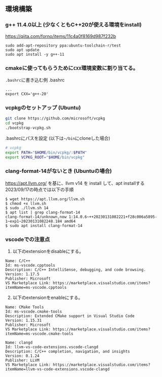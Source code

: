 ## 環境構築 

### g++ 11.4.0以上 (少なくともC++20が使える環境をinstall)
https://qiita.com/forno/items/11c4a0f8169d987f232b
```
sudo add-apt-repository ppa:ubuntu-toolchain-r/test
sudo apt update
sudo apt install -y g++-11
```

### cmakeに使ってもらうために`CXX`環境変数に割り当てる。
`.bashrc`に書き込む例
.bashrc
```.bashrc
...
export CXX='g++-20'
```

### vcpkgのセットアップ (Ubuntu)
```bash
git clone https://github.com/microsoft/vcpkg
cd vcpkg
./bootstrap-vcpkg.sh
```

.bashrcにパスを設定 (以下は`~/bin`にcloneした場合)
```bash
# vcpkg
export PATH="$HOME/bin/vcpkg/:$PATH"
export VCPKG_ROOT="$HOME/bin/vcpkg"
```

### clang-format-14がないとき (Ubuntuの場合)

https://apt.llvm.org/ を基に、llvm v14 を install して、apt installする
2023/09/17の時点では以下の手順
```
$ wget https://apt.llvm.org/llvm.sh
$ chmod +x llvm.sh
$ sudo ./llvm.sh 14
$ apt list | grep clang-format-14
clang-format-14/unknown,now 1:14.0.6~++20230131082221+f28c006a5895-1~exp1~20230131082248.184 amd64
$ sudo apt install clang-format-14
```

### vscodeでの注意点
1. 以下のextensionをdisableにする。
```
Name: C/C++
Id: ms-vscode.cpptools
Description: C/C++ IntelliSense, debugging, and code browsing.
Version: 1.17.5
Publisher: Microsoft
VS Marketplace Link: https://marketplace.visualstudio.com/items?itemName=ms-vscode.cpptools
```
2. 以下のextensionをenableにする。
```
Name: CMake Tools
Id: ms-vscode.cmake-tools
Description: Extended CMake support in Visual Studio Code
Version: 1.15.31
Publisher: Microsoft
VS Marketplace Link: https://marketplace.visualstudio.com/items?itemName=ms-vscode.cmake-tools
```
```
Name: clangd
Id: llvm-vs-code-extensions.vscode-clangd
Description: C/C++ completion, navigation, and insights
Version: 0.1.24
Publisher: LLVM
VS Marketplace Link: https://marketplace.visualstudio.com/items?itemName=llvm-vs-code-extensions.vscode-clangd
```